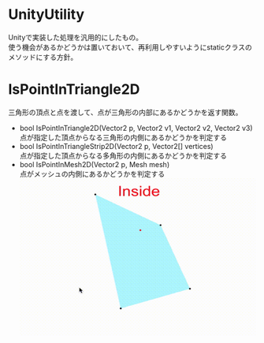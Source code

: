 # UnityUtility
Unityで実装した処理を汎用的にしたもの。<br />
使う機会があるかどうかは置いておいて、再利用しやすいようにstaticクラスのメソッドにする方針。

# IsPointInTriangle2D
三角形の頂点と点を渡して、点が三角形の内部にあるかどうかを返す関数。
* bool IsPointInTriangle2D(Vector2 p, Vector2 v1, Vector2 v2, Vector2 v3)<br />点が指定した頂点からなる三角形の内側にあるかどうかを判定する
* bool IsPointInTriangleStrip2D(Vector2 p, Vector2[] vertices)<br />点が指定した頂点からなる多角形の内側にあるかどうかを判定する
* bool IsPointInMesh2D(Vector2 p, Mesh mesh)<br />点がメッシュの内側にあるかどうかを判定する
![IsPointInTriangle2D](https://github.com/M-Knk/UnityUtility/blob/sample/SampleGif/IsPointInTriangle2D.gif)
